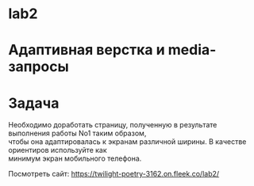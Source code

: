 # lab2  

# Адаптивная верстка и media-запросы  
# Задача  
Необходимо доработать страницу, полученную в результате выполнения работы No1 таким образом,  
чтобы она адаптировалась к экранам различной ширины. В качестве ориентиров используйте как  
минимум экран мобильного телефона.  

Посмотреть сайт: https://twilight-poetry-3162.on.fleek.co/lab2/

